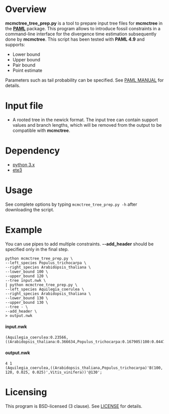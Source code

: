 # Overview

**mcmctree_tree_prep.py** is a tool to prepare input tree files for **mcmctree** in the [**PAML**](http://web.mit.edu/6.891/www/lab/paml.html) package. 
This program allows to introduce fossil constraints in a command-line interface for the divergence time estimation subsequently done by **mcmctree**. 
This script has been tested with **PAML 4.9** and supports:

* Lower bound
* Upper bound
* Pair bound
* Point estimate

Parameters such as tail probability can be specified. See [PAML MANUAL](http://abacus.gene.ucl.ac.uk/software/pamlDOC.pdf) for details.

# Input file
* A rooted tree in the newick format. The input tree can contain support values and branch lengths, which will be removed from the output to be compatible with **mcmctree**.

# Dependency
* [python 3.x](https://www.python.org/)
* [ete3](https://github.com/etetoolkit/ete)

# Usage
See complete options by typing `mcmctree_tree_prep.py -h` after downloading the script.

# Example
You can use pipes to add multiple constraints. **--add_header** should be specified only in the final step.
```
python mcmctree_tree_prep.py \
--left_species Populus_trichocarpa \
--right_species Arabidopsis_thaliana \
--lower_bound 100 \
--upper_bound 120 \
--tree input.nwk \
| python mcmctree_tree_prep.py \
--left_species Aquilegia_coerulea \
--right_species Arabidopsis_thaliana \
--lower_bound 130 \
--upper_bound 130 \
--tree - \
--add_header \
> output.nwk
```
#### input.nwk
```
(Aquilegia_coerulea:0.23566,((Arabidopsis_thaliana:0.366634,Populus_trichocarpa:0.167905)100:0.0447481,Vitis_vinifera:0.139353)99:0.0680463)1:0;
```

#### output.nwk
```
4 1
(Aquilegia_coerulea,((Arabidopsis_thaliana,Populus_trichocarpa)'B(100, 120, 0.025, 0.025)',Vitis_vinifera))'@130';
```

# Licensing
This program is BSD-licensed (3 clause). See [LICENSE](LICENSE) for details.

